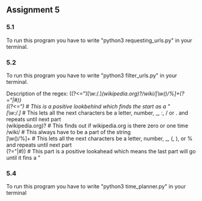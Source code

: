 ## Assignment 5

### 5.1
To run this program you have to write "python3 requesting_urls.py" in your terminal.

### 5.2
To run this program you have to write "python3 filter_urls.py" in your terminal.

Description of the regex:
((?<=\")[\w:/.]*(wikipedia.org)?\/wiki\/[\w()/%]+(?=\"|#))  
((?<=\")                            # This is a positive lookbehind which finds the start as a "  
    [\w:/.]*                        # This lets all the next characters be a letter, number, _, :, / or . and repeats until next part  
        (wikipedia.org)?            # This finds out if wikipedia.org is there zero or one time  
            \/wiki\/                # This always have to be a part of the string  
                [\w()/%]+           # This lets all the next characters be a letter, number, _, (, ), or % and repeats until next part  
                    (?=\"|#))       # This part is a positive lookahead which means the last part will go until it fins a "

### 5.4
To run this program you have to write "python3 time_planner.py" in your terminal